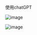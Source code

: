 使用chatGPT


![image](https://user-images.githubusercontent.com/79733353/222320736-4a433e95-b7ff-4e37-bac9-38b2c6c0e706.png)

![image](https://user-images.githubusercontent.com/79733353/222320879-0c9f44a5-e6ab-4ffe-ac69-e8baaa29ae92.png)

